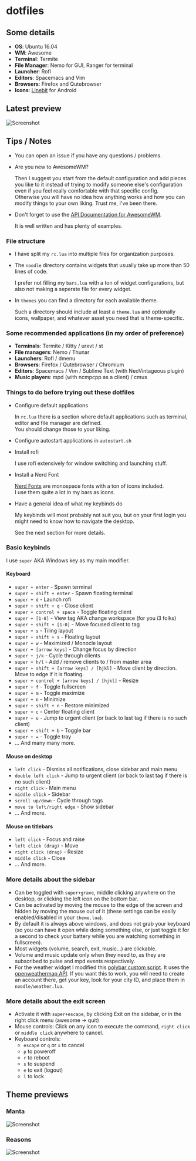# dotfiles
## Some details
+ **OS**: Ubuntu 16.04
+ **WM**: Awesome
+ **Terminal**: Termite
+ **File Manager**: Nemo for GUI, Ranger for terminal
+ **Launcher**: Rofi
+ **Editors**: Spacemacs and Vim
+ **Browsers**: Firefox and Qutebrowser
+ **Icons**: [Linebit](https://play.google.com/store/apps/details?id=com.edzondm.linebit) for Android

## Latest preview
![Screenshot](./previews/lovelace.png?raw=true "Latest")

## Tips / Notes
+ You can open an issue if you have any questions / problems.
+ Are you new to AwesomeWM?

   Then I suggest you start from the default configuration and add pieces you like to it instead of trying to modify someone else's configuration even if you feel really comfortable with that specific config.  
   Otherwise you will have no idea how anything works and how you can modify things to your own liking. Trust me, I've been there.

+ Don't forget to use the [API Documentation for AwesomeWM](https://awesomewm.org/apidoc/index.html).
   
   It is well written and has plenty of examples.
   
### File structure
+ I have split my `rc.lua` into multiple files for organization purposes.

+ The `noodle` directory contains widgets that usually take up more than 50 lines of code.

   I prefer not filling my `bars.lua` with a ton of widget configurations, but also not making a seperate file for every widget.

+ In `themes` you can find a directory for each available theme.

   Such a directory should include at least a `theme.lua` and optionally icons, wallpaper, and whatever asset you need that is theme-specific.

### Some recommended applications (in my order of preference)
+ **Terminals**: Termite / Kitty / urxvt / st
+ **File managers**: Nemo / Thunar
+ **Launchers**: Rofi / dmenu
+ **Browsers**: Firefox / Qutebrowser / Chromium
+ **Editors**: Spacemacs / Vim / Sublime Text (with NeoVintageous plugin)
+ **Music players**: mpd (with ncmpcpp as a client) / cmus

### Things to do before trying out these dotfiles
+ Configure default applications

   In `rc.lua` there is a section where default applications such as terminal, editor and file manager are defined.  
   You should change those to your liking.

+ Configure autostart applications in `autostart.sh`

+ Install rofi

   I use rofi extensively for window switching and launching stuff.

+ Install a Nerd Font

   [Nerd Fonts](https://nerdfonts.com/#downloads) are monospace fonts with a ton of icons included.  
   I use them quite a lot in my bars as icons.

+ Have a general idea of what my keybinds do

   My keybinds will most probably not suit you, but on your first login you might need to know how to navigate the desktop.  

   See the next section for more details.

### Basic keybinds

I use `super` AKA Windows key as my main modifier.

#### Keyboard
+ `super + enter` - Spawn terminal
+ `super + shift + enter` - Spawn floating terminal
+ `super + d` - Launch rofi
+ `super + shift + q` - Close client
+ `super + control + space` - Toggle floating client
+ `super + [1-0]` - View tag AKA change workspace (for you i3 folks)
+ `super + shift + [1-0]` - Move focused client to tag
+ `super + s` - Tiling layout
+ `super + shift + s` - Floating layout
+ `super + w` - Maximized / Monocle layout
+ `super + [arrow keys]` - Change focus by direction
+ `super + j/k` - Cycle through clients
+ `super + h/l` - Add / remove clients to / from master area
+ `super + shift + [arrow keys] / [hjkl]` - Move client by direction. Move to edge if it is floating.
+ `super + control + [arrow keys] / [hjkl]` - Resize
+ `super + f` - Toggle fullscreen
+ `super + m` - Toggle maximize
+ `super + n` - Minimize
+ `super + shift + n` - Restore minimized
+ `super + c` - Center floating client
+ `super + u` - Jump to urgent client (or back to last tag if there is no such client)
+ `super + shift + b` - Toggle bar
+ `super + =` - Toggle tray
+ ... And many many more.

#### Mouse on desktop
+ `left click` - Dismiss all notifications, close sidebar and main menu
+ `double left click` - Jump to urgent client (or back to last tag if there is no such client)
+ `right click` - Main menu
+ `middle click` - Sidebar
+ `scroll up/down` - Cycle through tags
+ `move to left/right edge` - Show sidebar
+ ... And more.

#### Mouse on titlebars
+ `left click` - Focus and raise
+ `left click (drag)` - Move
+ `right click (drag)` - Resize
+ `middle click` - Close
+ ... And more.

### More details about the sidebar
+ Can be toggled with `super+grave`, middle clicking anywhere on the desktop, or clicking the left icon on the bottom bar.
+ Can be activated by moving the mouse to the edge of the screen and hidden by moving the mouse out of it (these settings can be easily enabled/disabled in your `theme.lua`).
+ By default it is always above windows, and does not grab your keyboard (so you can have it open while doing something else, or just toggle it for a second to check your battery while you are watching something in fullscreen).
+ Most widgets (volume, search, exit, music...) are clickable. 
+ Volume and music update only when they need to, as they are subscribed to pulse and mpd events respectively.
+ For the weather widget I modified this [polybar custom script](https://github.com/x70b1/polybar-scripts/tree/master/polybar-scripts/openweathermap-simple). It uses the [openweathermap API](https://openweathermap.org/api). If you want this to work, you will need to create an account there, get your key, look for your city ID, and place them in `noodle/weather.lua`.

### More details about the exit screen
+ Activate it with `super+escape`, by clicking Exit on the sidebar, or in the right click menu (awesome -> quit)
+ Mouse controls: Click on any icon to execute the command, `right click` or `middle click` anywhere to cancel.
+ Keyboard controls:
  + `escape` or `q` or `x` to cancel
  + `p` to poweroff
  + `r` to reboot
  + `s` to suspend
  + `e` to exit (logout)
  + `l` to lock

## Theme previews
### Manta
![Screenshot](./previews/manta.png?raw=true "manta theme")

### Reasons
![Screenshot](./previews/reasons.png?raw=true "reasons theme")
